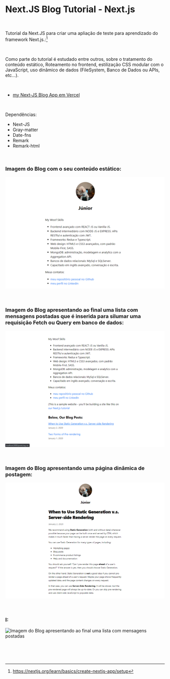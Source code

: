 # Next.JS Blog Tutorial - Next.js
 

<br />

Tutorial da Next.JS para criar uma apliação de teste para aprendizado do framework Next.js.:[^1]

<br />

Como parte do tutorial é estudado entre outros, sobre o tratamento do conteúdo estático, Roteamento no frontend, estilização CSS modular com o JavaScript, uso dinâmico de dados (FileSystem, Banco de Dados ou APIs, etc...).


<br />


- [my Next-JS Blog App em Vercel](https://nextjs-org-blog-tutorial.vercel.app/)


<br />

Dependências:

- Next-JS
- Gray-matter
- Date-fns
- Remark
- Remark-html


<br />


### Imagem do Blog com o seu conteúdo estático:

![Imagem do Blog com o seu conteúdo estático](/public/images/nextjs-org-blog-tutorial-01.png)


<br />


### Imagem do Blog apresentando ao final uma lista com mensagens postadas que é inserida para silumar uma requisição Fetch ou Query em banco de dados:

![Imagem do Blog apresentando ao final uma lista com mensagens postadas](/public/images/nextjs-org-blog-tutorial-02.png)



<br />


### Imagem do Blog apresentando uma página dinâmica de postagem:

![Imagem do Blog apresentando uma página dinâmica de postagem](/public/images/nextjs-org-blog-tutorial-03.png)



<br />


### I:

![Imagem do Blog apresentando ao final uma lista com mensagens postadas](/public/images/)



<br />

<br />
<br />


[^1]:https://nextjs.org/learn/basics/create-nextjs-app/setup 
